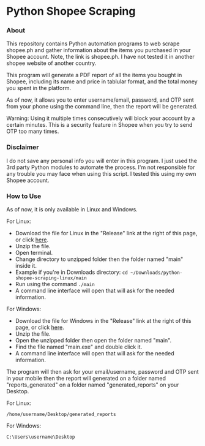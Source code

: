 # Python Shopee Scraping

### About
This repository contains Python automation programs to web scrape shopee.ph 
and gather information about the items you purchased in your Shopee account. 
Note, the link is  shopee.ph. I have not tested it in another shopee website
of another country.

This program will generate a PDF report of all the items you bought in Shopee,
including its name and price in tablular format, and the total money you spent 
in the platform.

As of now, it allows you to enter username/email, password, and OTP sent from 
your phone using the command line, then the report will be generated.

Warning: Using it multiple times consecutively will block your account by a certain minutes. 
This is a security feature in Shopee when you try to send OTP too many times.

### Disclaimer
I do not save any personal info you will enter in this program. I just used
the 3rd party Python modules to automate the process. I'm not responsible for
any trouble you may face when using this script. I tested this using my own
Shopee account. 

### How to Use 
As of now, it is only available in Linux and Windows. 

For Linux:

* Download the file for Linux in the "Release" link at the right of this page, or click [here](#).
* Unzip the file.
* Open terminal.
* Change directory to unzipped folder then the folder named "main" inside it.
* Example if you're in Downloads directory: ```cd ~/Downloads/python-shopee-scraping-linux/main```
* Run using the command ```./main```
* A command line interface will open that will ask for the needed information.

For Windows:

* Download the file  for Windows in the "Release" link at the right of this page, or click [here](#).
* Unzip the file.
* Open the unzipped folder then open the folder named "main".
* Find the file named "main.exe" and double click it.
* A command line interface will open that will ask for the needed information.

The program will then ask for your email/username, password and OTP sent in your
mobile then the report will generated on a folder named "reports_generated" on 
a folder named "generated_reports" on your Desktop.

For Linux:

```/home/username/Desktop/generated_reports```

For Windows:

```C:\Users\username\Desktop```
